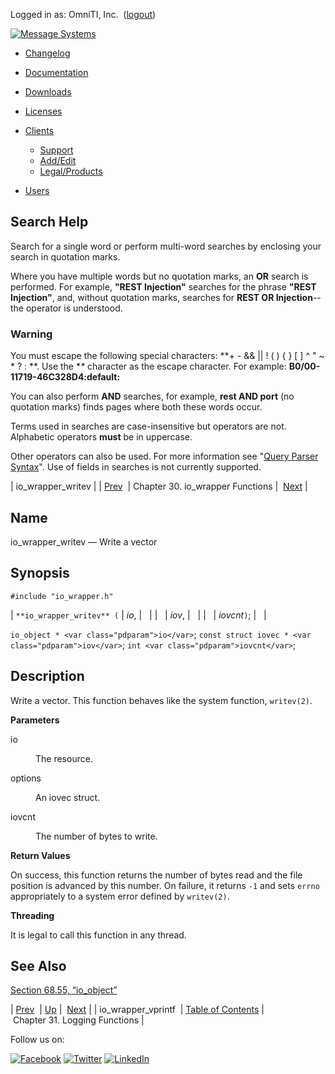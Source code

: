 Logged in as: OmniTI, Inc.  ([logout](https://support.messagesystems.com/logout.php))

[![Message Systems](https://support.messagesystems.com/images/ms-white205.png)](https://support.messagesystems.com/start.php) 

*   [Changelog](https://support.messagesystems.com/start.php?show=changelog)
*   [Documentation](https://support.messagesystems.com/docs/)
*   [Downloads](https://support.messagesystems.com/start.php)

*   [Licenses](https://support.messagesystems.com/license_summary.php)
*   <a href="">Clients</a>
    *   [Support](https://support.messagesystems.com/cs.php)
    *   [Add/Edit](https://support.messagesystems.com/edit_client.php)
    *   [Legal/Products](https://support.messagesystems.com/edit_products.php)
*   [Users](https://support.messagesystems.com/edit_customer.php)

## Search Help

Search for a single word or perform multi-word searches by enclosing your search in quotation marks.

Where you have multiple words but no quotation marks, an **OR** search is performed. For example, **"REST Injection"** searches for the phrase **"REST Injection"**, and, without quotation marks, searches for **REST OR Injection**--the operator is understood.

### Warning

You must escape the following special characters: **+ - && || ! ( ) { } [ ] ^ " ~ * ? : \**. Use the **\** character as the escape character. For example: **B0/00-11719-46C328D4\:default\:**

You can also perform **AND** searches, for example, **rest AND port** (no quotation marks) finds pages where both these words occur.

Terms used in searches are case-insensitive but operators are not. Alphabetic operators **must** be in uppercase.

Other operators can also be used. For more information see "[Query Parser Syntax](https://lucene.apache.org/core/old_versioned_docs/versions/3_0_0/queryparsersyntax.html)". Use of fields in searches is not currently supported.

| io_wrapper_writev |
| [Prev](apis.io_wrapper_vprintf.php)  | Chapter 30. io_wrapper Functions |  [Next](logging.php) |

<a name="apis.io_wrapper_writev"></a>
## Name

io_wrapper_writev — Write a vector

## Synopsis

`#include "io_wrapper.h"`

| `**io_wrapper_writev** (` | <var class="pdparam">io</var>, |   |
|   | <var class="pdparam">iov</var>, |   |
|   | <var class="pdparam">iovcnt</var>`)`; |   |

`io_object * <var class="pdparam">io</var>`;
`const struct iovec * <var class="pdparam">iov</var>`;
`int <var class="pdparam">iovcnt</var>`;<a name="idp26627888"></a>
## Description

Write a vector. This function behaves like the system function, `writev(2)`.

**Parameters**

<dl class="variablelist">

<dt>io</dt>

<dd>

The resource.

</dd>

<dt>options</dt>

<dd>

An iovec struct.

</dd>

<dt>iovcnt</dt>

<dd>

The number of bytes to write.

</dd>

</dl>

**Return Values**

On success, this function returns the number of bytes read and the file position is advanced by this number. On failure, it returns `-1` and sets `errno` appropriately to a system error defined by `writev(2)`.

**Threading**

It is legal to call this function in any thread.

<a name="idp26639488"></a>
## See Also

[Section 68.55, “io_object”](structs.io_object.php "68.55. io_object")

| [Prev](apis.io_wrapper_vprintf.php)  | [Up](io_wrapper.php) |  [Next](logging.php) |
| io_wrapper_vprintf  | [Table of Contents](index.php) |  Chapter 31. Logging Functions |

Follow us on:

[![Facebook](https://support.messagesystems.com/images/icon-facebook.png)](http://www.facebook.com/messagesystems) [![Twitter](https://support.messagesystems.com/images/icon-twitter.png)](http://twitter.com/#!/MessageSystems) [![LinkedIn](https://support.messagesystems.com/images/icon-linkedin.png)](http://www.linkedin.com/company/message-systems)